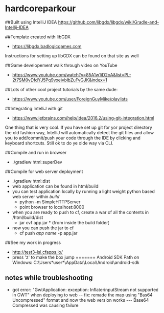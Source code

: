 # hardcoreparkour

##Built using IntelliJ IDEA
https://github.com/libgdx/libgdx/wiki/Gradle-and-Intellij-IDEA

##Template created with libGDX
- https://libgdx.badlogicgames.com

Instructions for setting up libGDX can be found on that site as well


##Game developement walk through video on YouTube
- https://www.youtube.com/watch?v=85A1w1iD2oA&list=PL-2t7SM0vDfdYJ5Pq9vxeivblbZuFvGJK&index=1

##Lots of other cool project tutorials by the same dude:
- https://www.youtube.com/user/ForeignGuyMike/playlists

##Integrating IntelliJ with git
- https://www.jetbrains.com/help/idea/2016.2/using-git-integration.html

One thing that is very cool. If you have set up git for yor project 
directory the old fashion way, IntelliJ will automatically detect the 
git files and allow you to add/commit/push your code through the IDE by
clicking and keyboard shortcuts. Still ok to do ye olde way via CLI.

##Compile and run in browser
- ./gradlew html:superDev

##Compile for web server deployment
- ./gradlew html:dist
- web application can be found in html/build
- you can test application locally by running a light weight python based web server within *build*
  - python -m SimpleHTTPServer
  - point browser to localhost:8000
- when you are ready to push to cf, create a war of all the contents in /html/build/dist
  - jar cvf app.jar * (from inside the build folder)
- now you can push the jar to cf
  - cf push *app name* -p app.jar

##See my work in progress
- http://test3-lsl.cfapps.io/
- press 'z' to make the box jump
=======
Android SDK Path on Windows: C:\Users\*user*\AppData\Local\Android\android-sdk

## notes while troubleshooting
- got error: "GwtApplication: exception: InflaterinputStream not supported in GWT" when deploying to web
-- fix: remade the map using "Bas64 Uncompressed" format and now the web version works
--- Base64 Compressed was causing failure


